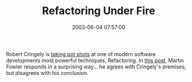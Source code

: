 ﻿---
layout: post
title: "Refactoring Under Fire"
comments: false
date: 2003-06-04 07:57:00
categories:
 - Technology
subtext-id: 4f6ae727-51ab-4814-ba30-20499631a414
alias: /blog/Refactoring-Under-Fire.aspx
---


Robert Cringely is [taking pot shots](http://www.pbs.org/cringely/pulpit/pulpit20030508.html) at one of modern software developments most powerful techniques, Refactoring. In [this post](http://martinfowler.com/bliki/RefactoringCringely.html), Martin Fowler responds in a surprising way... he agrees with Cringely's premises, but disagrees with his conclusion. 
